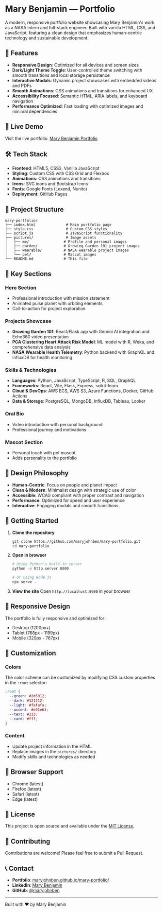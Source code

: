 # Mary Benjamin — Portfolio

A modern, responsive portfolio website showcasing Mary Benjamin's work as a NASA intern and full-stack engineer. Built with vanilla HTML, CSS, and JavaScript, featuring a clean design that emphasizes human-centric technology and sustainable development.

## 🌟 Features

- **Responsive Design**: Optimized for all devices and screen sizes
- **Dark/Light Theme Toggle**: User-controlled theme switching with smooth transitions and local storage persistence
- **Interactive Modals**: Dynamic project showcases with embedded videos and PDFs
- **Smooth Animations**: CSS animations and transitions for enhanced UX
- **Accessibility Focused**: Semantic HTML, ARIA labels, and keyboard navigation
- **Performance Optimized**: Fast loading with optimized images and minimal dependencies

## 🚀 Live Demo

Visit the live portfolio: [Mary Benjamin Portfolio](https://maryjohnben.github.io/mary-portfolio/)

## 🛠️ Tech Stack

- **Frontend**: HTML5, CSS3, Vanilla JavaScript
- **Styling**: Custom CSS with CSS Grid and Flexbox
- **Animations**: CSS animations and transitions
- **Icons**: SVG icons and Bootstrap Icons
- **Fonts**: Google Fonts (Lexend, Nunito)
- **Deployment**: GitHub Pages

## 📁 Project Structure

```
mary-portfolio/
├── index.html              # Main portfolio page
├── style.css               # Custom CSS styles
├── script.js               # JavaScript functionality
├── pictures/               # Image assets
│   ├── me/                # Profile and personal images
│   ├── garden/            # Growing Garden 101 project images
│   ├── wearable/          # NASA wearable project images
│   └── pet/               # Mascot images
└── README.md              # This file
```

## 🎯 Key Sections

### Hero Section
- Professional introduction with mission statement
- Animated pulse planet with orbiting elements
- Call-to-action for project exploration

### Projects Showcase
- **Growing Garden 101**: React/Flask app with Gemini AI integration and Echo360 video presentation
- **PCA Clustering Heart Attack Risk Model**: ML model with R, Weka, and comprehensive data analysis
- **NASA Wearable Health Telemetry**: Python backend with GraphQL and InfluxDB for health monitoring

### Skills & Technologies
- **Languages**: Python, JavaScript, TypeScript, R, SQL, GraphQL
- **Frameworks**: React, Vite, Flask, Express, scikit-learn
- **Cloud & DevOps**: AWS ECS, AWS S3, Azure Functions, Docker, GitHub Actions
- **Data & Storage**: PostgreSQL, MongoDB, InfluxDB, Tableau, Looker

### Oral Bio
- Video introduction with personal background
- Professional journey and motivations

### Mascot Section
- Personal touch with pet mascot
- Adds personality to the portfolio

## 🎨 Design Philosophy

- **Human-Centric**: Focus on people and planet impact
- **Clean & Modern**: Minimalist design with strategic use of color
- **Accessible**: WCAG compliant with proper contrast and navigation
- **Performance**: Optimized for speed and user experience
- **Interactive**: Engaging modals and smooth transitions

## 🚀 Getting Started

1. **Clone the repository**
   ```bash
   git clone https://github.com/maryjohnben/mary-portfolio.git
   cd mary-portfolio
   ```

2. **Open in browser**
   ```bash
   # Using Python's built-in server
   python -m http.server 8000
   
   # Or using Node.js
   npx serve .
   ```

3. **View the site**
   Open `http://localhost:8000` in your browser

## 📱 Responsive Design

The portfolio is fully responsive and optimized for:
- Desktop (1200px+)
- Tablet (768px - 1199px)
- Mobile (320px - 767px)

## 🎯 Customization

### Colors
The color scheme can be customized by modifying CSS custom properties in the `:root` selector:

```css
:root {
  --green: #2d5012;
  --dark: #121212;
  --light: #fafafa;
  --accent: #e91e63;
  --text: #333;
  --card: #fff;
}
```

### Content
- Update project information in the HTML
- Replace images in the `pictures/` directory
- Modify skills and technologies as needed

## 🔧 Browser Support

- Chrome (latest)
- Firefox (latest)
- Safari (latest)
- Edge (latest)

## 📄 License

This project is open source and available under the [MIT License](LICENSE).

## 🤝 Contributing

Contributions are welcome! Please feel free to submit a Pull Request.

## 📞 Contact

- **Portfolio**: [maryjohnben.github.io/mary-portfolio/](https://maryjohnben.github.io/mary-portfolio/)
- **LinkedIn**: [Mary Benjamin](https://linkedin.com/in/marybenjamin)
- **GitHub**: [@maryjohnben](https://github.com/maryjohnben)

---

Built with ❤️ by Mary Benjamin
